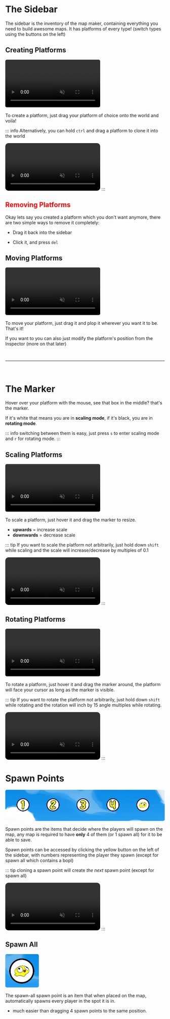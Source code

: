 # The Sidebar

The sidebar is the inventory of the map maker, containing everything you need to build awesome maps.
It has platforms of every type! (switch types using the buttons on the left)

## Creating Platforms

<video autoplay loop muted playsinline style="border-radius: 5px;">
  <source src="./gifs/create.mp4" type="video/mp4">
  Your browser does not support the video tag.
</video>

To create a platform, just drag your platform of choice onto the world and voila!

::: info
Alternatively, you can hold `ctrl` and drag a platform to clone it into the world

<video autoplay loop muted playsinline style="border-radius: 10px;">
  <source src="./gifs/clone.mp4" type="video/mp4">
  Your browser does not support the video tag.
</video>
:::

## <span style="color: red;"> Removing Platforms </span>

Okay lets say you created a platform which you don't want anymore, there are two simple ways to remove it completely:

* Drag it back into the sidebar

* Click it, and press `del`

## Moving Platforms

<video autoplay loop muted playsinline style="border-radius: 5px;">
  <source src="./gifs/drag.mp4" type="video/mp4">
  Your browser does not support the video tag.
</video>

To move your platform, just drag it and plop it wherever you want it to be. That's it!

If you want to you can also just modify the platform's position from the Inspector (more on that later)

<br>

---

<br>

# The Marker

Hover over your platform with the mouse, see that box in the middle? that's the marker.

If it's white that means you are in **scaling mode**,
if it's black, you are in **rotating mode**.

::: info switching between them is easy, just press `s` to enter scaling mode and `r` for rotating mode. 
:::

## Scaling Platforms

<video autoplay loop muted playsinline style="border-radius: 5px;">
  <source src="./gifs/scale.mp4" type="video/mp4">
  Your browser does not support the video tag.
</video>

To scale a platform, just hover it and drag the marker to resize.
* **upwards** = increase scale
* **downwards** = decrease scale

::: tip
If you want to scale the platform not arbitrarily, just hold down `shift` while scaling and the scale will increase/decrease by multiples of 0.1

<video autoplay loop muted playsinline style="border-radius: 10px;">
  <source src="./gifs/scale-shift.mp4" type="video/mp4">
  Your browser does not support the video tag.
</video>
:::

## Rotating Platforms

<video autoplay loop muted playsinline style="border-radius: 5px;">
  <source src="./gifs/rotate.mp4" type="video/mp4">
  Your browser does not support the video tag.
</video>

To rotate a platform, just hover it and drag the marker around, the platform will face your cursor as long as the marker is visible.

::: tip
If you want to rotate the platform not arbitrarily, just hold down `shift` while rotating and the rotation will inch by 15 angle multiples while rotating.

<video autoplay loop muted playsinline style="border-radius: 10px;">
  <source src="./gifs/rotate-shift.mp4" type="video/mp4">
  Your browser does not support the video tag.
</video>
:::

<br>

# Spawn Points

<img src="./gifs/spawns.png" alt="spawn points" style="border-radius: 5px;" />

Spawn points are the items that decide where the players will spawn on the map, any map is required to have **only** 4 of them (or 1 spawn all) for it to be able to save.

Spawn points can be accessed by clicking the yellow button on the left of the sidebar, with numbers representing the player they spawn (except for spawn all which contains a bopl)

::: tip
cloning a spawn point will create *the next* spawn point (except for spawn all)

<video autoplay loop muted playsinline style="border-radius: 10px;">
  <source src="./gifs/clone-spawn.mp4" type="video/mp4">
  Your browser does not support the video tag.
</video>
:::

## Spawn All

<img src="./gifs/spawn-all.png" alt="spawn all" style="border-radius: 5px;" />

The spawn-all spawn point is an item that when placed on the map, automatically spawns every player in the spot it is in.

* much easier than dragging 4 spawn points to the same position.
